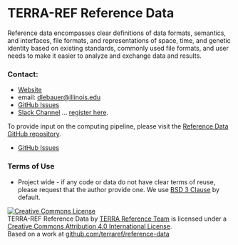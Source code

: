 # TERRA-REF Reference Data

Reference data encompasses clear definitions of data formats, semantics, and interfaces, file formats, and representations of space, time, and genetic identity based on existing standards, commonly used file formats, and user needs to make it easier to analyze and exchange data and results. 


### Contact:

* [Website](https://terraref.ncsa.illinois.edu)
* email: dlebauer@illinois.edu
* [GitHub Issues](https://github.com/terraref/reference-data/issues)
* [Slack Channel](https://terra-ref.slack.com) ... [register here](https://terraref-slack-invite.herokuapp.com/).

To provide input on the computing pipeline, please visit the [Reference Data GitHub repository](https://github.com/terraref/reference-data).

* [GitHub Issues](https://github.com/terraref/computing-pipeline/issues)



### Terms of Use

* Project wide - if any code or data do not have clear terms of reuse, please request that the author provide one. We use [BSD 3 Clause](https://opensource.org/licenses/BSD-3-Clause) by default.

<a href="http://creativecommons.org/licenses/by/4.0/" rel=
    "license"><img alt="Creative Commons License" src=
    "https://i.creativecommons.org/l/by/4.0/88x31.png" style=
    "border-width:0"></a><br>
    <span>TERRA-REF Reference Data</span> by <a href="terraref.ncsa.illinois.edu"
    rel="cc:attributionURL">TERRA Reference Team</a> is licensed under a
    <a href="http://creativecommons.org/licenses/by/4.0/" rel=
    "license">Creative Commons Attribution 4.0 International License</a>.<br>
    Based on a work at <a href="github.com/terraref/==REPOSITORY==" rel=
    "dct:source">github.com/terraref/reference-data</a>
